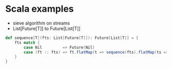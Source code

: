 # Scala examples

* sieve algorithm on streams
* List[Future[T]] to Future[List[T]]

```scala
def sequence[T](fts: List[Future[T]]): Future[List[T]] = {
    fts match {
        case Nil         => Future(Nil)
        case (ft :: fts) => ft.flatMap(t => sequence(fts).flatMap(ts => Future(t :: ts)))
    }
}
```
